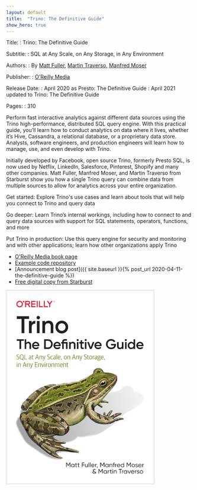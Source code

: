 ```yaml
---
layout: default
title:  "Trino: The Definitive Guide"
show_hero: true
---
```


<div class="container container__features" >
  <div class="row">
  <div  class="col-md-8">

<div markdown="1" class="item">

Title:
: Trino: The Definitive Guide

Subtitle:
: SQL at Any Scale, on Any Storage, in Any Environment

Authors:
: By [Matt Fuller](https://github.com/mattsfuller),
  [Martin Traverso](https://github.com/martint),
  [Manfred Moser](https://github.com/mosabua)

Publisher:
: [O'Reilly Media](https://www.oreilly.com/)

Release Date:
: April 2020 as Presto: The Definitive Guide
: April 2021 updated to Trino: The Definitive Guide

Pages:
: 310

Perform fast interactive analytics against different data sources using the
Trino high-performance, distributed SQL query engine. With this practical
guide, you’ll learn how to conduct analytics on data where it lives, whether
it’s Hive, Cassandra, a relational database, or a proprietary data store.
Analysts, software engineers, and production engineers will learn how to manage,
use, and even develop with Trino.

Initially developed by Facebook, open source Trino, formerly Presto SQL, is now
used by Netflix, LinkedIn, Salesforce, Pinterest, Shopify and many other
companies. Matt Fuller, Manfred Moser, and Martin Traverso from Starburst show
you how a single Trino query can combine data from multiple sources to allow for
analytics across your entire organization.

Get started: Explore Trino's use cases and learn about tools that will help you
connect to Trino and query data

Go deeper: Learn Trino’s internal workings, including how to connect to and
query data sources with support for SQL statements, operators, functions, and
more

Put Trino in production: Use this query engine for security and monitoring and
with other applications; learn how other organizations apply Trino

* [O'Reilly Media book page](https://learning.oreilly.com/library/view/trino-the-definitive/9781098107703/)
* [Example code repository]({{site.github_org_url}}/trino-the-definitive-guide)
* [Announcement blog post]({{ site.baseurl }}{% post_url 2020-04-11-the-definitive-guide %})
* [Free digital copy from Starburst](https://www.starburst.io/info/oreilly-trino-guide/)

</div>
</div>
<div class="col-md-4">
<img src="./assets/ttdg-cover.png" width="400">
</div>


</div></div>



